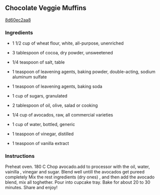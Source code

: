 ## Chocolate Veggie Muffins

[8d60ec2aa8](https://cookpad.com/us/recipes/345460-chocolate-veggie-muffins)

### Ingredients

 - 1 1/2 cup of wheat flour, white, all-purpose, unenriched

 - 3 tablespoon of cocoa, dry powder, unsweetened

 - 1/4 teaspoon of salt, table

 - 1 teaspoon of leavening agents, baking powder, double-acting, sodium aluminum sulfate

 - 1 teaspoon of leavening agents, baking soda

 - 1 cup of sugars, granulated

 - 2 tablespoon of oil, olive, salad or cooking

 - 1/4 cup of avocados, raw, all commercial varieties

 - 1 cup of water, bottled, generic

 - 1 teaspoon of vinegar, distilled

 - 1 teaspoon of vanilla extract

### Instructions

Preheat oven. 180 C Chop avocado.add to processor with the oil, water, vainilla , vinegar and sugar. Blend well untill the avocados get pureed completely Mix the rest ingredients (dry ones) , and then add the avocado blend, mix all toghether. Pour into cupcake tray. Bake for about 20 to 30 minutes. Share and enjoy!